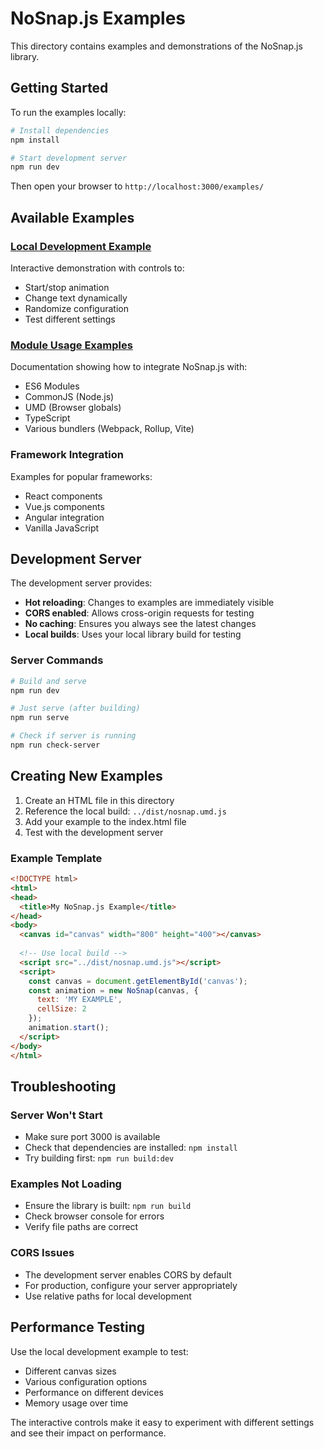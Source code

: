 # NoSnap.js Examples

This directory contains examples and demonstrations of the NoSnap.js library.

## Getting Started

To run the examples locally:

```bash
# Install dependencies
npm install

# Start development server
npm run dev
```

Then open your browser to `http://localhost:3000/examples/`

## Available Examples

### [Local Development Example](local-dev-example.html)
Interactive demonstration with controls to:
- Start/stop animation
- Change text dynamically  
- Randomize configuration
- Test different settings

### [Module Usage Examples](module-usage-examples.md)
Documentation showing how to integrate NoSnap.js with:
- ES6 Modules
- CommonJS (Node.js)
- UMD (Browser globals)
- TypeScript
- Various bundlers (Webpack, Rollup, Vite)

### Framework Integration
Examples for popular frameworks:
- React components
- Vue.js components  
- Angular integration
- Vanilla JavaScript

## Development Server

The development server provides:
- **Hot reloading**: Changes to examples are immediately visible
- **CORS enabled**: Allows cross-origin requests for testing
- **No caching**: Ensures you always see the latest changes
- **Local builds**: Uses your local library build for testing

### Server Commands

```bash
# Build and serve
npm run dev

# Just serve (after building)
npm run serve

# Check if server is running
npm run check-server
```

## Creating New Examples

1. Create an HTML file in this directory
2. Reference the local build: `../dist/nosnap.umd.js`
3. Add your example to the index.html file
4. Test with the development server

### Example Template

```html
<!DOCTYPE html>
<html>
<head>
  <title>My NoSnap.js Example</title>
</head>
<body>
  <canvas id="canvas" width="800" height="400"></canvas>
  
  <!-- Use local build -->
  <script src="../dist/nosnap.umd.js"></script>
  <script>
    const canvas = document.getElementById('canvas');
    const animation = new NoSnap(canvas, {
      text: 'MY EXAMPLE',
      cellSize: 2
    });
    animation.start();
  </script>
</body>
</html>
```

## Troubleshooting

### Server Won't Start
- Make sure port 3000 is available
- Check that dependencies are installed: `npm install`
- Try building first: `npm run build:dev`

### Examples Not Loading
- Ensure the library is built: `npm run build`
- Check browser console for errors
- Verify file paths are correct

### CORS Issues
- The development server enables CORS by default
- For production, configure your server appropriately
- Use relative paths for local development

## Performance Testing

Use the local development example to test:
- Different canvas sizes
- Various configuration options
- Performance on different devices
- Memory usage over time

The interactive controls make it easy to experiment with different settings and see their impact on performance.